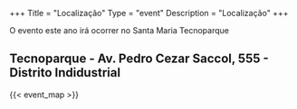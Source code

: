 +++
Title = "Localização"
Type = "event"
Description = "Localização"
+++

O evento este ano irá ocorrer no Santa Maria Tecnoparque

## Tecnoparque - Av. Pedro Cezar Saccol, 555 - Distrito Indidustrial

{{< event_map >}}
